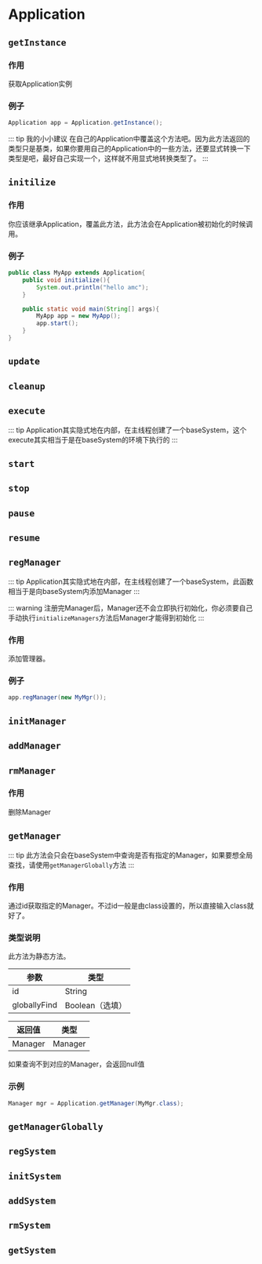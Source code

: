 # Application

## <span>`getInstance`</span>

<card>
    
### 作用

获取Application实例

</card>

<card>

### 例子

```java
Application app = Application.getInstance();
```

</card>

::: tip 我的小小建议
在自己的Application中覆盖这个方法吧。因为此方法返回的类型只是基类，如果你要用自己的Application中的一些方法，还要显式转换一下类型是吧，最好自己实现一个，这样就不用显式地转换类型了。
:::

## <span>`initilize`</span>

<card>

### 作用

你应该继承Application，覆盖此方法，此方法会在Application被初始化的时候调用。

</card>

<card>

### 例子


```java
public class MyApp extends Application{
    public void initialize(){
        System.out.println("hello amc");
    }

    public static void main(String[] args){
        MyApp app = new MyApp();
        app.start();
    }
}
```

</card>

## <span>`update`</span>

## <span>`cleanup`</span>

## <span>`execute`</span>

::: tip
Application其实隐式地在内部，在主线程创建了一个baseSystem，这个execute其实相当于是在baseSystem的环境下执行的
:::

## <span>`start`</span>

## <span>`stop`</span>

## <span>`pause`</span>

## <span>`resume`</span>

## <span>`regManager`</span>

::: tip
Application其实隐式地在内部，在主线程创建了一个baseSystem，此函数相当于是向baseSystem内添加Manager
:::

::: warning
注册完Manager后，Manager还不会立即执行初始化，你必须要自己手动执行`initializeManagers`方法后Manager才能得到初始化
:::

<card>

### 作用

添加管理器。

</card>

<card>

### 例子

```java
app.regManager(new MyMgr());
```

</card>

## <span>`initManager`</span>

## <span>`addManager`</span>

## <span>`rmManager`</span>

<card>

### 作用

删除Manager

</card>

## <span>`getManager`</span>

::: tip
此方法会只会在baseSystem中查询是否有指定的Manager，如果要想全局查找，请使用`getManagerGlobally`方法
:::

<card>

### 作用

通过id获取指定的Manager。不过id一般是由class设置的，所以直接输入class就好了。

</card>

<card>

### 类型说明

此方法为静态方法。

|参数|类型|
|-|-|
|id|String|
|globallyFind|Boolean（选填）|

|返回值|类型|
|-|-|
|Manager|Manager|

如果查询不到对应的Manager，会返回null值

</card>

<card>

### 示例

```java
Manager mgr = Application.getManager(MyMgr.class);
```

</card>

## <span>`getManagerGlobally`</span>

## <span>`regSystem`</span>

## <span>`initSystem`</span>

## <span>`addSystem`</span>

## <span>`rmSystem`</span>

## <span>`getSystem`</span>
